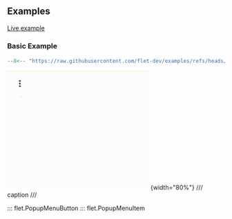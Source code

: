 ## Examples

[Live example](https://flet-controls-gallery.fly.dev/buttons/popupmenubutton)

### Basic Example

```python
--8<-- "https://raw.githubusercontent.com/flet-dev/examples/refs/heads/v1-docs/python/controls/popup-menu-button/basic.py"
```

![basic](https://raw.githubusercontent.com/flet-dev/examples/v1-docs/python/controls/popup-menu-button/media/basic.gif){width="80%"}
/// caption
///

::: flet.PopupMenuButton
::: flet.PopupMenuItem
